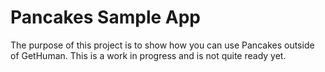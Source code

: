 Pancakes Sample App
=====================

The purpose of this project is to show how you can use Pancakes outside of GetHuman.
This is a work in progress and is not quite ready yet.



